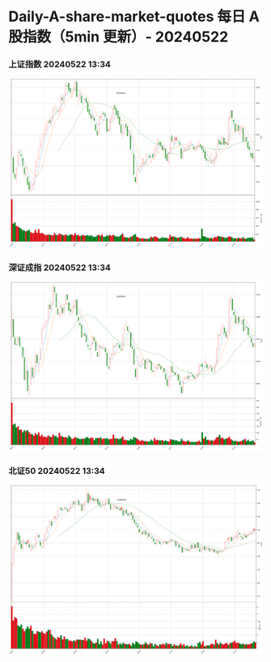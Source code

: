 
# Daily-A-share-market-quotes 每日 A 股指数（5min 更新）- 20240522

### 上证指数 20240522 13:34
![](./fig/2024/5/20240522-sh000001.png)

### 深证成指 20240522 13:34
![](./fig/2024/5/20240522-sz399001.png)

### 北证50 20240522 13:34
![](./fig/2024/5/20240522-bj899050.png)
